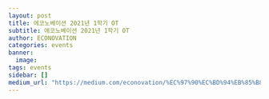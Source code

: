 ```yaml
---
layout: post
title: 에코노베이션 2021년 1학기 OT
subtitle: 에코노베이션 2021년 1학기 OT
author: ECONOVATION
categories: events
banner:
  image:
tags: events
sidebar: []
medium_url: "https://medium.com/econovation/%EC%97%90%EC%BD%94%EB%85%B8%EB%B2%A0%EC%9D%B4%EC%85%98-2021%EB%85%84-1%ED%95%99%EA%B8%B0-ot-116e6a9441e1"
---
```

